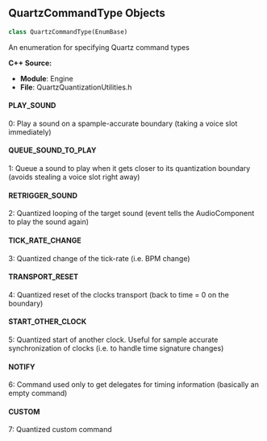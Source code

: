 ## QuartzCommandType Objects

```python
class QuartzCommandType(EnumBase)
```

An enumeration for specifying Quartz command types

**C++ Source:**

- **Module**: Engine
- **File**: QuartzQuantizationUtilities.h

<a id="unreal.QuartzCommandType.PLAY_SOUND"></a>

#### PLAY_SOUND

0: Play a sound on a spample-accurate boundary (taking a voice slot immediately)

<a id="unreal.QuartzCommandType.QUEUE_SOUND_TO_PLAY"></a>

#### QUEUE_SOUND_TO_PLAY

1: Queue a sound to play when it gets closer to its quantization boundary (avoids stealing a voice slot right away)

<a id="unreal.QuartzCommandType.RETRIGGER_SOUND"></a>

#### RETRIGGER_SOUND

2: Quantized looping of the target sound (event tells the AudioComponent to play the sound again)

<a id="unreal.QuartzCommandType.TICK_RATE_CHANGE"></a>

#### TICK_RATE_CHANGE

3: Quantized change of the tick-rate (i.e. BPM change)

<a id="unreal.QuartzCommandType.TRANSPORT_RESET"></a>

#### TRANSPORT_RESET

4: Quantized reset of the clocks transport (back to time = 0 on the boundary)

<a id="unreal.QuartzCommandType.START_OTHER_CLOCK"></a>

#### START_OTHER_CLOCK

5: Quantized start of another clock. Useful for sample accurate synchronization of clocks (i.e. to handle time signature changes)

<a id="unreal.QuartzCommandType.NOTIFY"></a>

#### NOTIFY

6: Command used only to get delegates for timing information (basically an empty command)

<a id="unreal.QuartzCommandType.CUSTOM"></a>

#### CUSTOM

7: Quantized custom command

<a id="unreal.ActorUpdateOverlapsMethod"></a>